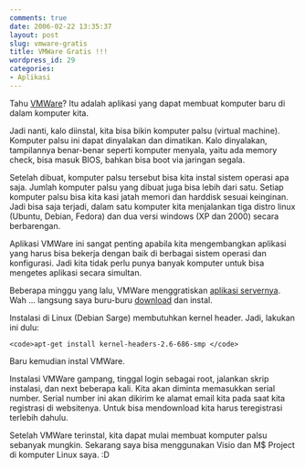 ```yaml
---
comments: true
date: 2006-02-22 13:35:37
layout: post
slug: vmware-gratis
title: VMWare Gratis !!!
wordpress_id: 29
categories:
- Aplikasi
---
```


Tahu [VMWare](http://www.vmware.com)? Itu adalah aplikasi yang dapat membuat komputer baru di dalam komputer kita. 

Jadi nanti, kalo diinstal, kita bisa bikin komputer palsu (virtual machine). Komputer palsu ini dapat dinyalakan dan dimatikan. Kalo dinyalakan, tampilannya benar-benar seperti komputer menyala, yaitu ada memory check, bisa masuk BIOS, bahkan bisa boot via jaringan segala. 

Setelah dibuat, komputer palsu tersebut bisa kita instal sistem operasi apa saja. Jumlah komputer palsu yang dibuat juga bisa lebih dari satu. Setiap komputer palsu bisa kita kasi jatah memori dan harddisk sesuai keinginan. Jadi bisa saja terjadi, dalam satu komputer kita menjalankan tiga distro linux (Ubuntu, Debian, Fedora) dan dua versi windows (XP dan 2000) secara berbarengan. 

Aplikasi VMWare ini sangat penting apabila kita mengembangkan aplikasi yang harus bisa bekerja dengan baik di berbagai sistem operasi dan konfigurasi. 
Jadi kita tidak perlu punya banyak komputer untuk bisa mengetes aplikasi secara simultan. 

Beberapa minggu yang lalu, VMWare menggratiskan [aplikasi servernya](http://www.vmware.com/news/releases/server_beta.html).  Wah ... langsung saya buru-buru [download](http://www.vmware.com/download/server/) dan instal. 

Instalasi di Linux (Debian Sarge) membutuhkan kernel header. Jadi, lakukan ini dulu: 

    
    <code>apt-get install kernel-headers-2.6-686-smp </code>


Baru kemudian instal VMWare.

Instalasi VMWare gampang, tinggal login sebagai root, jalankan skrip instalasi, dan next beberapa kali. Kita akan diminta memasukkan serial number. Serial number ini akan dikirim ke alamat email kita pada saat kita registrasi di websitenya. Untuk bisa mendownload kita harus teregistrasi terlebih dahulu.

Setelah VMWare terinstal, kita dapat mulai membuat komputer palsu sebanyak mungkin.
Sekarang saya bisa menggunakan Visio dan M$ Project di komputer Linux saya.
:D
